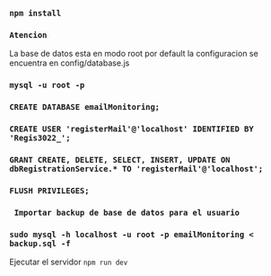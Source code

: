 ### `npm install`

### `Atencion `
La base de datos esta en modo root por default la configuracion se encuentra en config/database.js

### `mysql -u root -p`
### `CREATE DATABASE emailMonitoring;`

### `CREATE USER 'registerMail'@'localhost' IDENTIFIED BY 'Regis3022_';`
### `GRANT CREATE, DELETE, SELECT, INSERT, UPDATE ON dbRegistrationService.* TO 'registerMail'@'localhost';`
### `FLUSH PRIVILEGES;`

### ` Importar backup de base de datos para el usuario`
###   `sudo mysql -h localhost -u root -p emailMonitoring < backup.sql -f `

Ejecutar el servidor
 `npm run dev`
